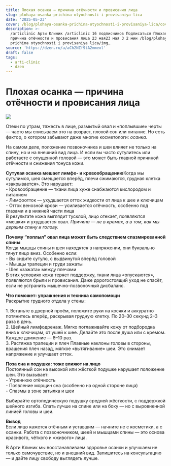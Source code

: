 ```yaml
---
title: Плохая осанка — причина отёчности и провисания лица
slug: plohaya-osanka-prichina-otyochnosti-i-provisaniya-lica
date: '2025-05-23'
cover: /blog/plohaya-osanka-prichina-otyochnosti-i-provisaniya-lica/cover.jpg
description: >-
  /articlinic Арти Клиник /articlinic 16 подписчиков Подписаться Плохая осанка —
  причина отёчности и провисания лица 23 мая23 мая 3 2 мин /blog/plohaya osanka
  prichina otyochnosti i provisaniya lica/img…
source: 'https://dzen.ru/a/aCh2NZf9tA2mmexl'
draft: false
tags:
  - arti-clinic
  - dzen
---
```


# Плохая осанка — причина отёчности и провисания лица

![](/blog/plohaya-osanka-prichina-otyochnosti-i-provisaniya-lica/img-0.jpg)

Отеки по утрам, тяжесть в лице, размытый овал и «поплывшие» черты — часто мы списываем это на возраст, плохой сон или питание. Но есть фактор, о котором забывают даже многие косметологи: _осанка._

На самом деле, положение позвоночника и шеи влияет не только на спину, но и на внешний вид лица. И если вы часто сутулитесь или работаете с опущенной головой — это может быть главной причиной отёчности и снижения тонуса кожи.  
  
**Сутулая осанка мешает лимфо- и кровообращению**Когда мы сутулимся, шея смещается вперёд, плечи сжимаются, грудная клетка «закрывается». Это нарушает:  
\- Кровообращение — ткани лица хуже снабжаются кислородом и питанием  
\- Лимфоотток — ухудшается отток жидкости от лица к шее и ключицам  
\- Отток венозной крови — усиливается отёчность, особенно под глазами и в нижней части лица  
В результате кожа выглядит тусклой, лицо отекает, появляются «мешки» и ухудшается овал. _Причина — не в кремах, а в том, как мы держим спину и голову._  
  
**Почему “поплыл” овал лица может быть следствием спазмированной спины**  
Когда мышцы спины и шеи находятся в напряжении, они буквально тянут лицо вниз. Особенно если:  
\- Вы сидите сутуло, с выдвинутой вперёд головой  
\- Мышцы трапеции и груди зажаты  
\- Шея «зажата» между плечами  
В этих условиях кожа теряет поддержку, ткани лица «опускаются», появляются брыли и провисания. Даже дорогостоящий уход не спасёт, если не устранить мышечно-позвоночный дисбаланс.  
  
**Что поможет: упражнения и техника самопомощи**  
Раскрытие грудного отдела у стены:

1\. Встаньте в дверной проём, положите руки на косяки и аккуратно потянитесь вперёд, раскрывая грудную клетку. По 20–30 секунд 2–3 раза в день.  
2\. Шейный лимфодренаж. Мягко поглаживайте кожу от подбородка вниз к ключицам, от ушей к шее. Делайте это после душа или с кремом. Каждое движение — 8–10 раз.  
3\. Растяжка трапеции и плеч Плавные наклоны головы в стороны, вращения плеч назад, мягкое «вытягивание» шеи. Это снимает напряжение и улучшает отток.  
  
**Поза сна и подушка: тоже влияют на лицо**  
Постоянный сон на высокой или жёсткой подушке нарушает положение шеи. Это вызывает:  
\- Утреннюю отёчность  
\- Появление морщин сна (особенно на одной стороне лица)  
\- Спазмы в зоне затылка и шеи  
  
Выбирайте ортопедическую подушку средней жёсткости, с поддержкой шейного изгиба. Спать лучше на спине или на боку — но с выровненной линией головы и шеи.  
  
**Вывод**  
Если лицо кажется отёчным и уставшим — начните не с косметики, а с осанки. Работа с позвоночником, шеей и мышцами спины — это основа красивого, чёткого и «живого» лица.  
  
В Арти Клиник мы восстанавливаем здоровье осанки и улучшаем не только самочувствие, но и внешний вид. Запишитесь на консультацию — и дайте лицу свободу выглядеть лучше.